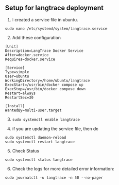 ## Setup for langtrace deployment

1. I created a service file in ubuntu.

```sudo nano /etc/systemd/system/langtrace.service```

2. Add these configuration

```
[Unit]
Description=LangTrace Docker Service
After=docker.service
Requires=docker.service

[Service]
Type=simple
User=ubuntu
WorkingDirectory=/home/ubuntu/langtrace
ExecStart=/usr/bin/docker compose up
ExecStop=/usr/bin/docker compose down
Restart=always
RestartSec=30

[Install]
WantedBy=multi-user.target

```

3. ```sudo systemctl enable langtrace```

4. if you are updating the service file, then do
 ``` 
sudo systemctl daemon-reload
sudo systemctl restart langtrace
```
5. Check Status
```
sudo systemctl status langtrace
```

6. Check the logs for more detailed error information:

```
sudo journalctl -u langtrace -n 50 --no-pager
```
